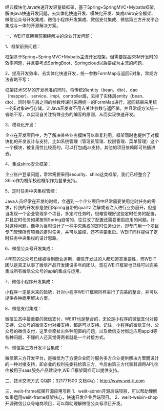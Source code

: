 经典模块化Java快速开发轻量级框架，基于Spring+SpringMVC+Mybatis框架，解决java快速开发问题。去实体化快速开发、模块化开发、集成shiro安全框架、微信公众号开发集成、微信小程序开发集成、微信支付集成、微信第三方开发平台集成与一体的开源解决方案。

一、WEIIT框架目前围绕解决的企业开发问题：

1、框架前景问题：

框架基于Spring+SpringMVC+Mybatis主流开发框架，但需要提高SSM开发时的效率问题，并且要考虑SpringBoot、Springcloud以后要成为主流的问题。

2、提高开发效率，去实体化快速开发，统一参数FormMap与返回E对象，常规方法省略不写：

框架技术SSM的开发标准的同时，将传统的entity（bean、dto）、dao（mapper）、service、impl，controller层，去掉了实体层entity（bean、dto），同时层与层之间的参数传递时采用统一的FormMap进行，返回结果采用统一的E对象进行存储，让Java开发者不用去关注参数与返回值，并且常规方法统一省略不写，以实现自关注特殊业务的编写的原则，从而实现快速开发。

3、模块化开发：

企业在开发项目中，为了解决某些业务模块可以重复利用，框架同时也提供了对模块化的开发设计与支持，比如系统管理（管理员管理、权限管理、菜单管理）这个一个模块，被复用性比较高的，可以打包成jar支持，其他的项目依赖即可热插进去。

4、集成shiro安全框架：

企业账户登录问题，常常需要采用security、shiro这类框架，我们已经整合了Shiro作为框架校验框架作为登录支持。

5、定时任务中央集权管控：

Java人员经常在开发的时候，会遇到一个企业项目中经常需要使用定时任务的需求，传统的开发都是使用Spring自带的quartz 注解或者注入进行业务展开，但是当发现一个企业管理多个项目，多定时任务时，很难管理好这些定时任务的配置，并且定时任务如果按照Spring自带的，往往改了配置还需要重启应用的问题。针对这种问题，像华为当时设计了一种中央集权的定时任务设计，即专门用一个项目专门管理所有项目的定时任务，并可以监控，还不需要重启。WEIIT同样提供了定时任务中央集权的设计思路。

6、微信公众号开发集成：

4年前的公众号已经被得到商业运用，相信开发过的人都知道其重要性，而WEIIT团队是真正从事了微信产品开发建设多年的团队，现在WEIIT框架也已经可以完美集成所有微信公众号的api的集成与运用。

7、微信小程序开发集成：

小程序一定是未来的趋势，针对小程序WEIIT框架同样进行了完美的整合，并可以提供各种商用解决方案。

8、微信支付集成：

微信生态中最重要的微信支付，WEIIT也是整合的，无论是小程序的微信支付对接支持、公众号的微信支付对接支持，都是可以支持。记住，小程序的微信支付、公众号的微信支付，这里会牵扯出各种配置的问题，以及微信支付绑定应用appid等各种问题，不懂的人还真觉得两者就是一个对接方式。

9、微信第三方开发平台集成：

微信第三方开发平台，是微信为了方便企业同时服务多方企业提供解决方案而设计的一种对接支持，即企业的权利先委托给第三方，今后由第三方代替其调用API,往往被用于saas服务产品建设中,WEIIT框架同样可以提供支持。

二、技术交流方式 QQ群：321771500 文档中心：http://www.wei-it.com

三、weiit-frame框架开源应用项目 1、weiit-admin开源后端项目，可以帮助理解如果运用weiit-frame框架核心，快速开发企业后端项目。 2、weiit-weixin-shop开源微信公众号电商项目，可以帮助理解微信公众号项目开发。
